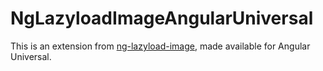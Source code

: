 # NgLazyloadImageAngularUniversal

This is an extension from [ng-lazyload-image](https://www.npmjs.com/package/ng-lazyload-image), made available for Angular Universal.